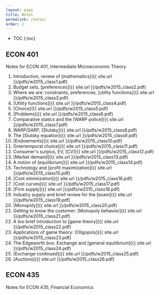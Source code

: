 ```yaml
---
layout: page
title: Notes
permalink: /notes/
order: 2
---
```

<!-- You can add formatting to the TOC -->
<!-- See: http://stackoverflow.com/questions/9602936/how-to-create-a-table-of-contents-to-jekyll-blog-post -->
* TOC
{:toc}

## ECON 401
Notes for ECON 401, Intermediate Microeconomic Theory

1. Introduction, review of [mathematics]({{ site.url }}/pdfs/w2015_class1.pdf)
2. Budget sets, [preferences]({{ site.url }}/pdfs/w2015_class2.pdf)
3. Where we are: constraints, preferences, [utility functions]({{ site.url }}/pdfs/w2015_class3.pdf)
4. [Utility functions]({{ site.url }}/pdfs/w2015_class4.pdf)
5. [Choice]({{ site.url }}/pdfs/w2015_class5.pdf)
6. [Problems]({{ site.url }}/pdfs/w2015_class6.pdf)
7. Comparative statics and the [WARP police]({{ site.url }}/pdfs/w2015_class7.pdf)
8. WARP/SARP, [Slutsky]({{ site.url }}/pdfs/w2015_class8.pdf)
9. The [Slutsky equation]({{ site.url }}/pdfs/w2015_class9.pdf)
10. [Endowments]({{ site.url }}/pdfs/w2015_class10.pdf)
11. [Intertemporal choice]({{ site.url }}/pdfs/w2015_class11.pdf)
12. Consumer's surplus, EV, [CV]({{ site.url }}/pdfs/w2015_class12.pdf)
13. [Market demand]({{ site.url }}/pdfs/w2015_class13.pdf)
14. A notion of [equilibrium]({{ site.url }}/pdfs/w2015_class14.pdf)
15. Technology and [profit maximization]({{ site.url }}/pdfs/w2015_class15.pdf)
16. [Cost minimization]({{ site.url }}/pdfs/w2015_class16.pdf)
17. [Cost curves]({{ site.url }}/pdfs/w2015_class17.pdf)
18. [Firm supply]({{ site.url }}/pdfs/w2015_class18.pdf)
19. Industry supply and brief review for the [exam]({{ site.url }}/pdfs/w2015_class19.pdf)
20. [Monopoly]({{ site.url }}/pdfs/w2015_class20.pdf)
21. Getting to know the customer: [Monopoly behavior]({{ site.url }}/pdfs/w2015_class21.pdf)
22. A too brief introduction to [game theory]({{ site.url }}/pdfs/w2015_class22.pdf)
23. Applications of game theory: [Oligopoly]({{ site.url }}/pdfs/w2015_class23.pdf)
24. The Edgeworth box: Exchange and [general equilibrium]({{ site.url }}/pdfs/w2015_class24.pdf)
25. [Exchange continued]({{ site.url }}/pdfs/w2015_class25.pdf)
26. [Auctions]({{ site.url }}/pdfs/w2015_class26.pdf)

## ECON 435
Notes for ECON 435, Financial Economics

